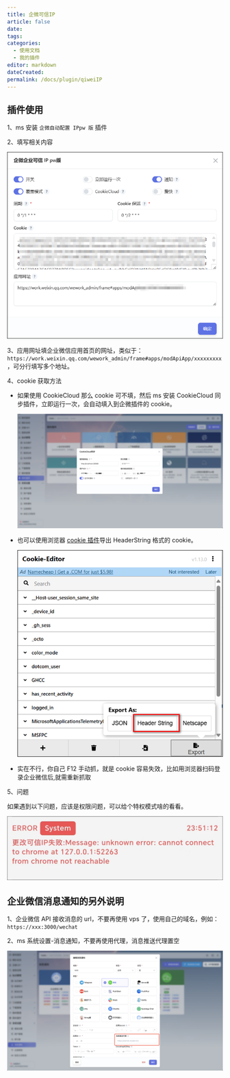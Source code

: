 ```yaml
---
title: 企微可信IP
article: false
date:
tags:
categories:
  - 使用文档
  - 我的插件
editor: markdown
dateCreated:
permalink: /docs/plugin/qiweiIP
---
```


## 插件使用

1、ms 安装 `企微自动配置 IPpw 版` 插件

2、填写相关内容

![img](./images/1202.png)

3、应用网址填企业微信应用首页的网址，类似于：`https://work.weixin.qq.com/wework_admin/frame#apps/modApiApp/xxxxxxxxx`，可分行填写多个地址。

4、cookie 获取方法

- 如果使用 CookieCloud 那么 cookie 可不填，然后 ms 安装 CookieCloud 同步插件，立即运行一次，会自动填入到企微插件的 cookie。

  ![img](./images/1201.png)

- 也可以使用浏览器 [cookie 插件](https://chromewebstore.google.com/detail/cookie-editor/hlkenndednhfkekhgcdicdfddnkalmdm)导出 HeaderString 格式的 cookie。

  ![img](./images/1204.png)

- 实在不行，你自己 F12 手动抓，就是 cookie 容易失效，比如用浏览器扫码登录企业微信后,就需重新抓取

5、问题

如果遇到以下问题，应该是权限问题，可以给个特权模式啥的看看。

![img](./images/1205.png)

## 企业微信消息通知的另外说明

1、企业微信 API 接收消息的 url，不要再使用 vps 了，使用自己的域名，例如：`https://xxx:3000/wechat`

2、ms 系统设置-消息通知，不要再使用代理，消息推送代理置空

![img](./images/1203.png)
